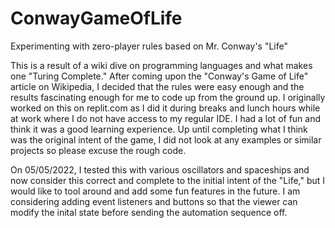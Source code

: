 # ConwayGameOfLife
Experimenting with zero-player rules based on Mr. Conway's "Life"

This is a result of a wiki dive on programming languages and what makes one "Turing Complete." After coming upon the "Conway's Game of Life" article on Wikipedia, I decided that the rules were easy enough and the results fascinating enough for me to code up from the ground up. I originally worked on this on replit.com as I did it during breaks and lunch hours while at work where I do not have access to my regular IDE. I had a lot of fun and think it was a good learning experience. Up until completing what I think was the original intent of the game, I did not look at any examples or similar projects so please excuse the rough code. 

On 05/05/2022, I tested this with various oscillators and spaceships and now consider this correct and complete to the initial intent of the "Life," but I would like to tool around and add some fun features in the future. I am considering adding event listeners and buttons so that the viewer can modify the inital state before sending the automation sequence off.
